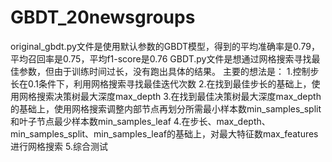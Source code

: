 # GBDT_20newsgroups
original_gbdt.py文件是使用默认参数的GBDT模型，得到的平均准确率是0.79，平均召回率是0.75，平均f1-score是0.76
GBDT.py文件是想通过网格搜索寻找最佳参数，但由于训练时间过长，没有跑出具体的结果。
主要的想法是：
1.控制步长在0.1条件下，利用网格搜索寻找最佳迭代次数
2.在找到最佳步长的基础上，使用网格搜索决策树最大深度max_depth
3.在找到最佳决策树最大深度max_depth的基础上，使用网格搜索调整内部节点再划分所需最小样本数min_samples_split和叶子节点最少样本数min_samples_leaf
4.在步长、max_depth、min_samples_split、min_samples_leaf的基础上，对最大特征数max_features进行网格搜索
5.综合测试
